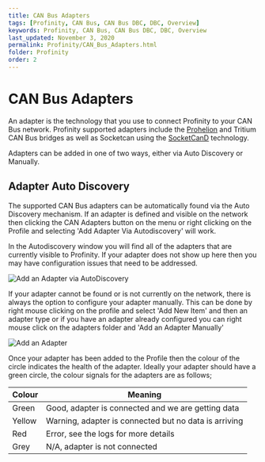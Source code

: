 ```yaml
---
title: CAN Bus Adapters
tags: [Profinity, CAN Bus, CAN Bus DBC, DBC, Overview]
keywords: Profinity, CAN Bus, CAN Bus DBC, DBC, Overview
last_updated: November 3, 2020
permalink: Profinity/CAN_Bus_Adapters.html
folder: Profinity
order: 2
---
```


# CAN Bus Adapters

An adapter is the technology that you use to connect Profinity to your CAN Bus network.  Profinity supported adapters include the [Prohelion](https://www.prohelion.com) and Tritium CAN Bus bridges as well as Socketcan using the [SocketCanD](https://github.com/linux-can/socketcand) technology.

Adapters can be added in one of two ways, either via Auto Discovery or Manually.

## Adapter Auto Discovery

The supported CAN Bus adapters can be automatically found via the Auto Discovery mechanism.  If an adapter is defined and visible on the network then clicking the CAN Adapters button on the menu or right clicking on the Profile and selecting 'Add Adapter Via Autodiscovery' will work.

In the Autodiscovery window you will find all of the adapters that are currently visible to Profinity.  If your adapter does not show up here then you may have configuration issues that need to be addressed.

![Add an Adapter via AutoDiscovery]({{site.dox.baseurl}}/images/Profinity/add_adapter_autodiscovery.png)

If your adapter cannot be found or is not currently on the network, there is always the option to configure your adapter manually.  This can be done by right mouse clicking on the profile and select 'Add New Item' and then an adapter type or if you have an adapter already configured you can right mouse click on the adapters folder and 'Add an Adapter Manually'

![Add an Adapter]({{site.dox.baseurl}}/images/Profinity/add_adapter.png)

Once your adapter has been added to the Profile then the colour of the circle indicates the health of the adapter.  Ideally your adapter should have a green circle, the colour signals for the adapters are as follows;

| Colour | Meaning |
| ------ | ----------------------------------------------------- |
| Green  | Good, adapter is connected and we are getting data    |
| Yellow | Warning, adapter is connected but no data is arriving |
| Red    | Error, see the logs for more details                  | 
| Grey   | N/A, adapter is not connected                         |

